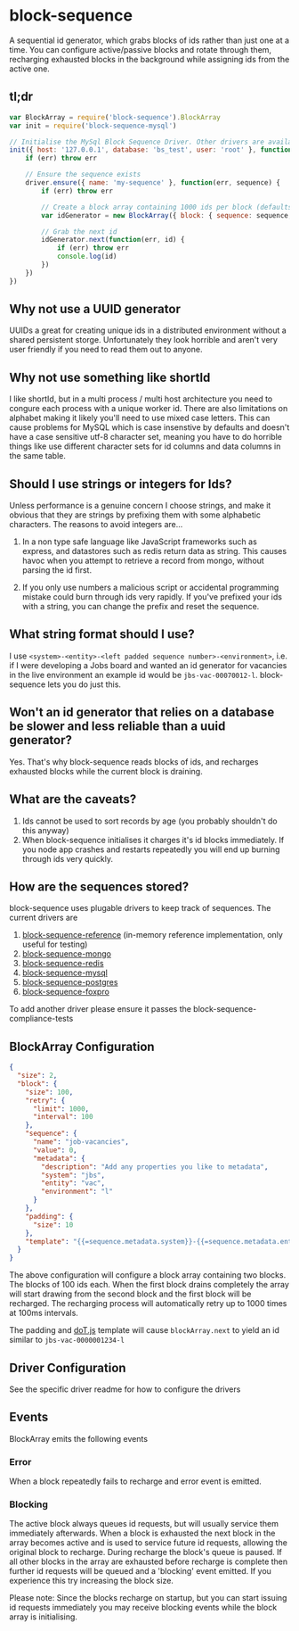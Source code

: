 # block-sequence
A sequential id generator, which grabs blocks of ids rather than just one at a time. You can configure active/passive blocks and rotate through them, recharging exhausted blocks in the background while assigning ids from the active one.

## tl;dr
```js
var BlockArray = require('block-sequence').BlockArray
var init = require('block-sequence-mysql')

// Initialise the MySql Block Sequence Driver. Other drivers are available
init({ host: '127.0.0.1', database: 'bs_test', user: 'root' }, function(err, driver) {
    if (err) throw err

    // Ensure the sequence exists
    driver.ensure({ name: 'my-sequence' }, function(err, sequence) {
        if (err) throw err

        // Create a block array containing 1000 ids per block (defaults to 2 blocks)
        var idGenerator = new BlockArray({ block: { sequence: sequence, driver: driver, size: 1000 } })

        // Grab the next id
        idGenerator.next(function(err, id) {
            if (err) throw err
            console.log(id)
        })
    })
})
```

## Why not use a UUID generator
UUIDs a great for creating unique ids in a distributed environment without a shared persistent storge. Unfortunately they look horrible and aren't very user friendly if you need to read them out to anyone.

## Why not use something like shortId
I like shortId, but in a multi process / multi host architecture you need to congure each process with a unique worker id. There are also limitations on alphabet making it likely you'll need to use mixed case letters. This can cause problems for MySQL which is case insenstive by defaults and doesn't have a case sensitive utf-8 character set, meaning you have to do horrible things like use different character sets for id columns and data columns in the same table.

## Should I use strings or integers for Ids?
Unless performance is a genuine concern I choose strings, and make it obvious that they are strings by prefixing them with some alphabetic characters. The reasons to avoid integers are...

1. In a non type safe language like JavaScript frameworks such as express, and datastores such as redis return data as string. This causes havoc when you attempt to retrieve a record from mongo, without parsing the id first.

2. If you only use numbers a malicious script or accidental programming mistake could burn through ids very rapidly. If you've prefixed your ids with a string, you can change the prefix and reset the sequence.

## What string format should I use?
I use ```<system>-<entity>-<left padded sequence number>-<environment>```, i.e. if I were developing a Jobs board and wanted an id generator for vacancies in the live environment an example id would be ```jbs-vac-00070012-l```. block-sequence lets you do just this.

## Won't an id generator that relies on a database be slower and less reliable than a uuid generator?
Yes. That's why block-sequence reads blocks of ids, and recharges exhausted blocks while the current block is draining.

## What are the caveats?
1. Ids cannot be used to sort records by age (you probably shouldn't do this anyway)
2. When block-sequence initialises it charges it's id blocks immediately. If you node app crashes and restarts repeatedly you will end up burning through ids very quickly.

## How are the sequences stored?
block-sequence uses plugable drivers to keep track of sequences. The current drivers are

1. [block-sequence-reference](https://www.npmjs.com/package/block-sequence-reference) (in-memory reference implementation, only useful for testing)
2. [block-sequence-mongo](https://www.npmjs.com/package/block-sequence-mongo)
3. [block-sequence-redis](https://www.npmjs.com/package/block-sequence-redis)
4. [block-sequence-mysql](https://www.npmjs.com/package/block-sequence-mysql)
5. [block-sequence-postgres](https://www.npmjs.com/package/block-sequence-postgres)
6. [block-sequence-foxpro](https://www.youtube.com/watch?v=dQw4w9WgXcQ)

To add another driver please ensure it passes the block-sequence-compliance-tests


## BlockArray Configuration
```json
{
  "size": 2,
  "block": {
    "size": 100,
    "retry": {
      "limit": 1000,
      "interval": 100
    },
    "sequence": {
      "name": "job-vacancies",
      "value": 0,
      "metadata": {
        "description": "Add any properties you like to metadata",
        "system": "jbs",
        "entity": "vac",
        "environment": "l"
      }
    },
    "padding": {
      "size": 10
    },
    "template": "{{=sequence.metadata.system}}-{{=sequence.metadata.entity}}-{{=id}}-{{=sequence.metadata.environment}}"
  }
}
```
The above configuration will configure a block array containing two blocks. The blocks of 100 ids each. When the first block drains completely the array will start drawing from the second block and the first block will be recharged. The recharging process will automatically retry up to 1000 times at 100ms intervals.

The padding and [doT.js](http://olado.github.io/doT/index.html) template will cause ```blockArray.next``` to yield an id similar to ```jbs-vac-0000001234-l```

## Driver Configuration
See the specific driver readme for how to configure the drivers

## Events
BlockArray emits the following events

### Error
When a block repeatedly fails to recharge and error event is emitted.

### Blocking
The active block always queues id requests, but will usually service them immediately afterwards. When a block is exhausted the next block in the array becomes active and is used to service future id requests, allowing the original block to recharge. During recharge the block's queue is paused. If all other blocks in the array are exhausted before recharge is complete then further id requests will be queued and a 'blocking' event emitted. If you experience this try increasing the block size.

Please note: Since the blocks recharge on startup, but you can start issuing id requests immediately you may receive blocking events while the block array is initialising.






